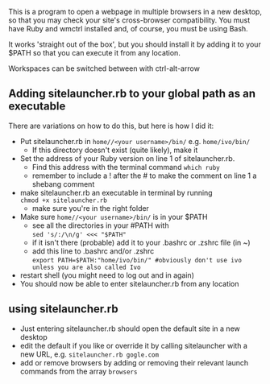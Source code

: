 This is a program to open a webpage in multiple browsers in a new desktop, so that you may check your site's cross-browser compatibility. You must have Ruby and wmctrl installed and, of course, you must be using Bash. 

It works 'straight out of the box', but you should install it by adding it to your $PATH so that you can execute it from any location.

Workspaces can be switched between with ctrl-alt-arrow

## Adding sitelauncher.rb to your global path as an executable

There are variations on how to do this, but here is how I did it:

- Put sitelauncher.rb in 
    ```home//<your username>/bin/``` e.g. ```home/ivo/bin/```
  - If this directory doesn't exist (quite likely), make it
- Set the address of your Ruby version on line 1 of sitelauncher.rb.
  - Find this address with the terminal command ```which ruby```
  - remember to include a ! after the # to make the comment on line 1 a shebang comment
- make sitelauncher.rb an executable in terminal by running  
  ```chmod +x sitelauncher.rb```
  - make sure you're in the right folder
- Make sure ```home//<your username>/bin/``` is in your $PATH
  - see all the directories in your #PATH with  
    ```sed 's/:/\n/g' <<< "$PATH"```
  - if it isn't there (probable) add it to your .bashrc or .zshrc file (in ~)
  - add this line to .bashrc and/or .zshrc  
    ```export PATH=$PATH:"home/ivo/bin/" #obviously don't use ivo unless you are also called Ivo```
- restart shell (you might need to log out and in again)
- You should now be able to enter sitelauncher.rb from any location

## using sitelauncher.rb

- Just entering sitelauncher.rb should open the default site in a new desktop
- edit the default if you like or override it by calling sitelauncher with a new URL, e.g.
  ```sitelauncher.rb gogle.com```
- add or remove browsers by adding or removing their relevant launch commands from the array ```browsers```